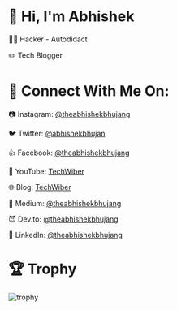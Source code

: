 # 👋 Hi, I'm Abhishek

<!--
**theabhishekbhujang/theabhishekbhujang** is a ✨ _special_ ✨ repository because its `README.md` (this file) appears on your GitHub profile.

Here are some ideas to get you started:

- 🔭 I’m currently working on ...
- 🌱 I’m currently learning ...
- 👯 I’m looking to collaborate on ...
- 🤔 I’m looking for help with ...
- 💬 Ask me about ...
- 📫 How to reach me: ...
- 😄 Pronouns: ...
- ⚡ Fun fact: ...
-->

👨‍💻 Hacker - Autodidact

:pencil2: Tech Blogger


# 🔎 Connect With Me On:

:camera: Instagram: [@theabhishekbhujang](https://instagram.com/theabhishekbhujang)

:bird: Twitter: [@abhishekbhujan](https://twitter.com/abhishekbhujan)

:+1: Facebook: [@theabhishekbhujang](https://facebook.com/theabhishekbhujang)

:movie_camera: YouTube: [TechWiber](https://www.youtube.com/channel/UC33zMUiqsFEf81g7Vf0KZqA)

:globe_with_meridians: Blog: [TechWiber](https://techwiber.blogspot.com)

:pill: Medium: [@theabhishekbhujang](https://medium.com/@theabhishekbhujang)

:smiling_imp: Dev.to: [@theabhishekbhujang](https://dev.to/theabhishekbhujang)

:link: LinkedIn: [@theabhishekbhujang](https://linkedin.com/in/theabhishekbhujang)


# :trophy: Trophy

![trophy](https://github-profile-trophy.vercel.app/?username=theabhishekbhujang&theme=onedark)
